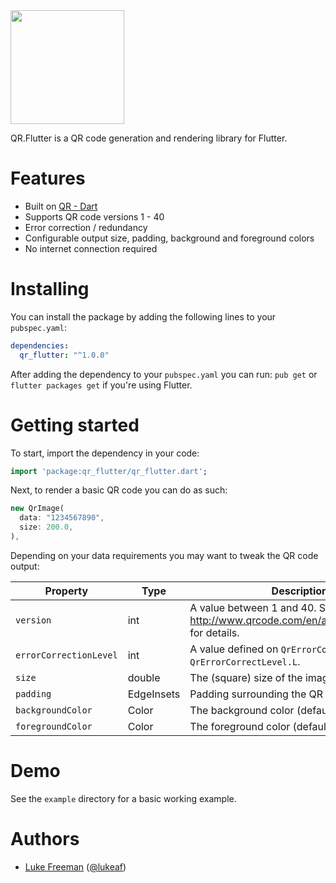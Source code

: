 <img src="https://storage.googleapis.com/product-logos/logo_qr_flutter.png" align="center" width="182">

QR.Flutter is a QR code generation and rendering library for Flutter.

# Features
- Built on [QR - Dart](https://github.com/kevmoo/qr.dart)
- Supports QR code versions 1 - 40
- Error correction / redundancy
- Configurable output size, padding, background and foreground colors
- No internet connection required

# Installing

You can install the package by adding the following lines to your `pubspec.yaml`:

```yaml
dependencies:
  qr_flutter: "^1.0.0"
```

After adding the dependency to your `pubspec.yaml` you can run: `pub get` or `flutter packages get` if you're using Flutter.

# Getting started

To start, import the dependency in your code:

```dart
import 'package:qr_flutter/qr_flutter.dart';
```

Next, to render a basic QR code you can do as such:

```dart
new QrImage(
  data: "1234567890",
  size: 200.0,
),
```

Depending on your data requirements you may want to tweak the QR code output:

| Property | Type | Description |
|----|----|----|
| `version` | int | A value between 1 and 40. See http://www.qrcode.com/en/about/version.html for details. |
| `errorCorrectionLevel` | int | A value defined on `QrErrorCorrectLevel`. e.g.: `QrErrorCorrectLevel.L`. |
| `size` | double | The (square) size of the image |
| `padding` | EdgeInsets | Padding surrounding the QR code data |
| `backgroundColor` | Color | The background color (default is none) |
| `foregroundColor` | Color | The foreground color (default is black) |

# Demo

See the `example` directory for a basic working example.

# Authors
 * [Luke Freeman](https://github.com/lukef) ([@lukeaf](http://twitter.com/lukeaf))
